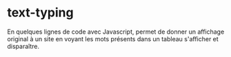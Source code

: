 # text-typing
En quelques lignes de code avec Javascript, permet de donner un affichage original à un site en voyant les mots présents dans un tableau s'afficher et disparaître.
